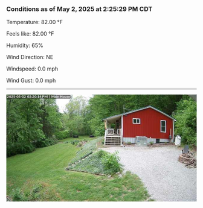 ### Conditions as of May 2, 2025 at 2:25:29 PM CDT 

Temperature: 82.00 &deg;F

Feels like: 82.00 &deg;F

Humidity: 65%

Wind Direction: NE

Windspeed: 0.0 mph

Wind Gust: 0.0 mph

---

<img src="./images/latest.jpeg"/>


